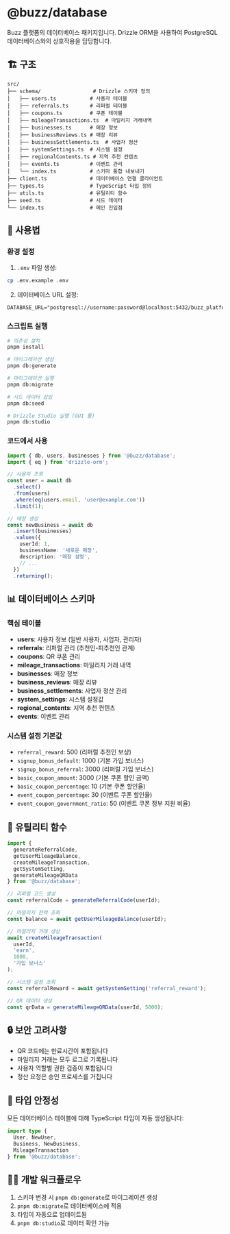 # @buzz/database

Buzz 플랫폼의 데이터베이스 패키지입니다. Drizzle ORM을 사용하여 PostgreSQL 데이터베이스와의 상호작용을 담당합니다.

## 🏗️ 구조

```
src/
├── schema/                 # Drizzle 스키마 정의
│   ├── users.ts           # 사용자 테이블
│   ├── referrals.ts       # 리퍼럴 테이블
│   ├── coupons.ts         # 쿠폰 테이블
│   ├── mileageTransactions.ts  # 마일리지 거래내역
│   ├── businesses.ts      # 매장 정보
│   ├── businessReviews.ts # 매장 리뷰
│   ├── businessSettlements.ts  # 사업자 정산
│   ├── systemSettings.ts  # 시스템 설정
│   ├── regionalContents.ts # 지역 추천 컨텐츠
│   ├── events.ts          # 이벤트 관리
│   └── index.ts           # 스키마 통합 내보내기
├── client.ts              # 데이터베이스 연결 클라이언트
├── types.ts               # TypeScript 타입 정의
├── utils.ts               # 유틸리티 함수
├── seed.ts                # 시드 데이터
└── index.ts               # 메인 진입점
```

## 🚀 사용법

### 환경 설정

1. `.env` 파일 생성:
```bash
cp .env.example .env
```

2. 데이터베이스 URL 설정:
```env
DATABASE_URL="postgresql://username:password@localhost:5432/buzz_platform"
```

### 스크립트 실행

```bash
# 의존성 설치
pnpm install

# 마이그레이션 생성
pnpm db:generate

# 마이그레이션 실행
pnpm db:migrate

# 시드 데이터 삽입
pnpm db:seed

# Drizzle Studio 실행 (GUI 툴)
pnpm db:studio
```

### 코드에서 사용

```typescript
import { db, users, businesses } from '@buzz/database';
import { eq } from 'drizzle-orm';

// 사용자 조회
const user = await db
  .select()
  .from(users)
  .where(eq(users.email, 'user@example.com'))
  .limit(1);

// 매장 생성
const newBusiness = await db
  .insert(businesses)
  .values({
    userId: 1,
    businessName: '새로운 매장',
    description: '매장 설명',
    // ...
  })
  .returning();
```

## 📊 데이터베이스 스키마

### 핵심 테이블

- **users**: 사용자 정보 (일반 사용자, 사업자, 관리자)
- **referrals**: 리퍼럴 관리 (추천인-피추천인 관계)
- **coupons**: QR 쿠폰 관리
- **mileage_transactions**: 마일리지 거래 내역
- **businesses**: 매장 정보
- **business_reviews**: 매장 리뷰
- **business_settlements**: 사업자 정산 관리
- **system_settings**: 시스템 설정값
- **regional_contents**: 지역 추천 컨텐츠
- **events**: 이벤트 관리

### 시스템 설정 기본값

- `referral_reward`: 500 (리퍼럴 추천인 보상)
- `signup_bonus_default`: 1000 (기본 가입 보너스)
- `signup_bonus_referral`: 3000 (리퍼럴 가입 보너스)
- `basic_coupon_amount`: 3000 (기본 쿠폰 할인 금액)
- `basic_coupon_percentage`: 10 (기본 쿠폰 할인율)
- `event_coupon_percentage`: 30 (이벤트 쿠폰 할인율)
- `event_coupon_government_ratio`: 50 (이벤트 쿠폰 정부 지원 비율)

## 🔧 유틸리티 함수

```typescript
import { 
  generateReferralCode,
  getUserMileageBalance,
  createMileageTransaction,
  getSystemSetting,
  generateMileageQRData 
} from '@buzz/database';

// 리퍼럴 코드 생성
const referralCode = generateReferralCode(userId);

// 마일리지 잔액 조회
const balance = await getUserMileageBalance(userId);

// 마일리지 거래 생성
await createMileageTransaction(
  userId, 
  'earn', 
  1000, 
  '가입 보너스'
);

// 시스템 설정 조회
const referralReward = await getSystemSetting('referral_reward');

// QR 데이터 생성
const qrData = generateMileageQRData(userId, 5000);
```

## 🔒 보안 고려사항

- QR 코드에는 만료시간이 포함됩니다
- 마일리지 거래는 모두 로그로 기록됩니다
- 사용자 역할별 권한 검증이 포함됩니다
- 정산 요청은 승인 프로세스를 거칩니다

## 📝 타입 안정성

모든 데이터베이스 테이블에 대해 TypeScript 타입이 자동 생성됩니다:

```typescript
import type { 
  User, NewUser, 
  Business, NewBusiness,
  MileageTransaction 
} from '@buzz/database';
```

## 🏃‍♂️ 개발 워크플로우

1. 스키마 변경 시 `pnpm db:generate`로 마이그레이션 생성
2. `pnpm db:migrate`로 데이터베이스에 적용
3. 타입이 자동으로 업데이트됨
4. `pnpm db:studio`로 데이터 확인 가능